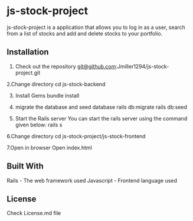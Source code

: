 # js-stock-project

js-stock-project is a application that allows you to log in as a user, search from a list of stocks and add and delete stocks to your portfolio.

## Installation

1. Check out the repository
git@github.com:Jmiller1294/js-stock-project.git

2.Change directory
cd js-stock-backend

3. Install Gems
bundle install

4. migrate the database and seed database
rails db:migrate
rails db:seed

5. Start the Rails server
You can start the rails server using the command given below: 
rails s 

6.Change directory
cd js-stock-project/js-stock-frontend

7.Open in browser
Open index.html

## Built With
Rails - The web framework used
Javascript - Frontend language used

## License
Check License.md file
